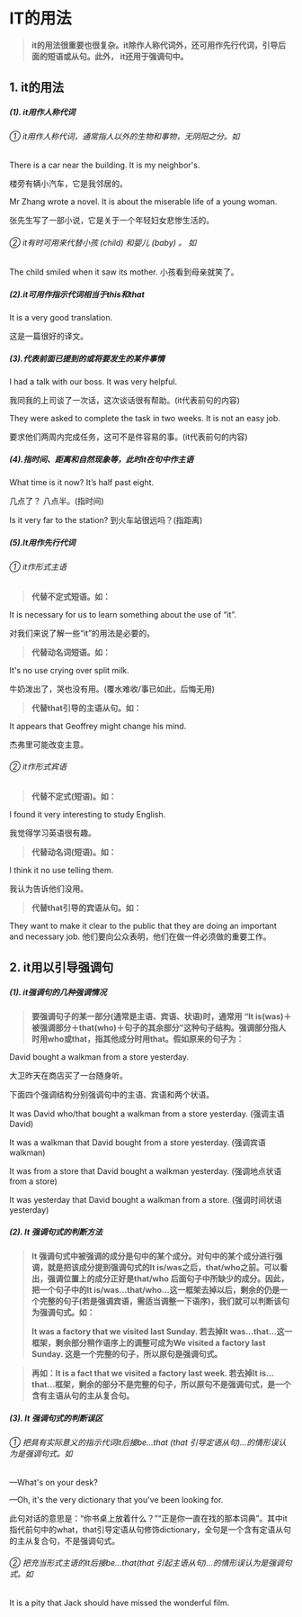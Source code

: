 # IT的用法

> **it的用法很重要也很复杂。it除作人称代词外，还可用作先行代词，引导后面的短语或从句。此外， it还用于强调句中。**

## 1. it的用法

##### (1). it用作人称代词

###### ① it用作人称代词，通常指人以外的生物和事物，无阴阳之分。如

There is a car near the building. It is my neighbor's.

楼旁有辆小汽车，它是我邻居的。

Mr Zhang wrote a novel. It is about the miserable life of a young woman.

张先生写了一部小说，它是关于一个年轻妇女悲惨生活的。

###### ② it有时可用来代替小孩 (child) 和婴儿 (baby) 。 如

The child smiled when it saw its mother.
小孩看到母亲就笑了。

##### (2).it可用作指示代词相当于this和that

It is a very good translation.

这是一篇很好的译文。

##### (3).代表前面已提到的或将要发生的某件事情

I had a talk with our boss. It was very helpful.

我同我的上司谈了一次话，这次谈话很有帮助。(it代表前句的内容)

They were asked to complete the task in two weeks. It is not an easy job.

要求他们两周内完成任务，这可不是件容易的事。(it代表前句的内容)

##### (4).指时间、距离和自然现象等，此时it在句中作主语

What time is it now? It’s half past eight.

几点了？ 八点半。(指时间)

Is it very far to the station? 到火车站很远吗？(指距离)

##### (5).It用作先行代词

###### ① it作形式主语

> **代替不定式短语。如：**

It is necessary for us to learn something about the use of “it”.

对我们来说了解一些“it”的用法是必要的。

> **代替动名词短语。如：**

It's no use crying over split milk.

牛奶泼出了，哭也没有用。(覆水难收/事已如此，后悔无用)

> **代替that引导的主语从句。如：**

It appears that Geoffrey might change his mind.

杰弗里可能改变主意。

###### ② it作形式宾语

> **代替不定式(短语)。如：**

I found it very interesting to study English.

我觉得学习英语很有趣。

> **代替动名词(短语)。如：**

I think it no use telling them.

我认为告诉他们没用。

> **代替that引导的宾语从句。如：**

They want to make it clear to the public that they are doing an important and necessary job.
他们要向公众表明，他们在做一件必须做的重要工作。

## 2. it用以引导强调句

##### (1). it强调句的几种强调情况

> **要强调句子的某一部分(通常是主语、宾语、状语)时，通常用 “It is(was)＋被强调部分＋that(who)＋句子的其余部分”这种句子结构。强调部分指人时用who或that，指其他成分时用that。假如原来的句子为：**

David bought a walkman from a store yesterday.

大卫昨天在商店买了一台随身听。

下面四个强调结构分别强调句中的主语、宾语和两个状语。

It was David who/that bought a walkman from a store yesterday. (强调主语 David)

It was a walkman that David bought from a store yesterday. (强调宾语walkman)

It was from a store that David bought a walkman yesterday. (强调地点状语 from a store)

It was yesterday that David bought a walkman from a store. (强调时间状语 yesterday)

##### (2). It 强调句式的判断方法

> **It 强调句式中被强调的成分是句中的某个成分。对句中的某个成分进行强调，就是把该成分提到强调句式的It is/was之后，that/who之前。可以看出，强调位置上的成分正好是that/who 后面句子中所缺少的成分。因此，把一个句子中的It is/was…that/who…这一框架去掉以后，剩余的仍是一个完整的句子(若是强调宾语，需适当调整一下语序)，我们就可以判断该句为强调句式。如：**
>
> **It was a factory that we visited last Sunday. 若去掉It was…that…这一框架，剩余部分稍作语序上的调整可成为We visited a factory last Sunday. 这是一个完整的句子，所以原句是强调句式。**

> **再如：It is a fact that we visited a factory last week. 若去掉It is…that…框架，剩余的部分不是完整的句子，所以原句不是强调句式，是一个含有主语从句的主从复合句。**

##### (3). It 强调句式的判断误区

###### ① 把具有实际意义的指示代词it后接be…that (that 引导定语从句)...的情形误认为是强调句式。如

—What's on your desk?

—Oh, it's the very dictionary that you've been looking for.

此句对话的意思是：“你书桌上放着什么？”“正是你一直在找的那本词典”。其中it指代前句中的what，that引导定语从句修饰dictionary，全句是一个含有定语从句的主从复合句，不是强调句式。

###### ② 把充当形式主语的it后接be…that(that 引起主语从句)...的情形误认为是强调句式。如

It is a pity that Jack should have missed the wonderful film.
